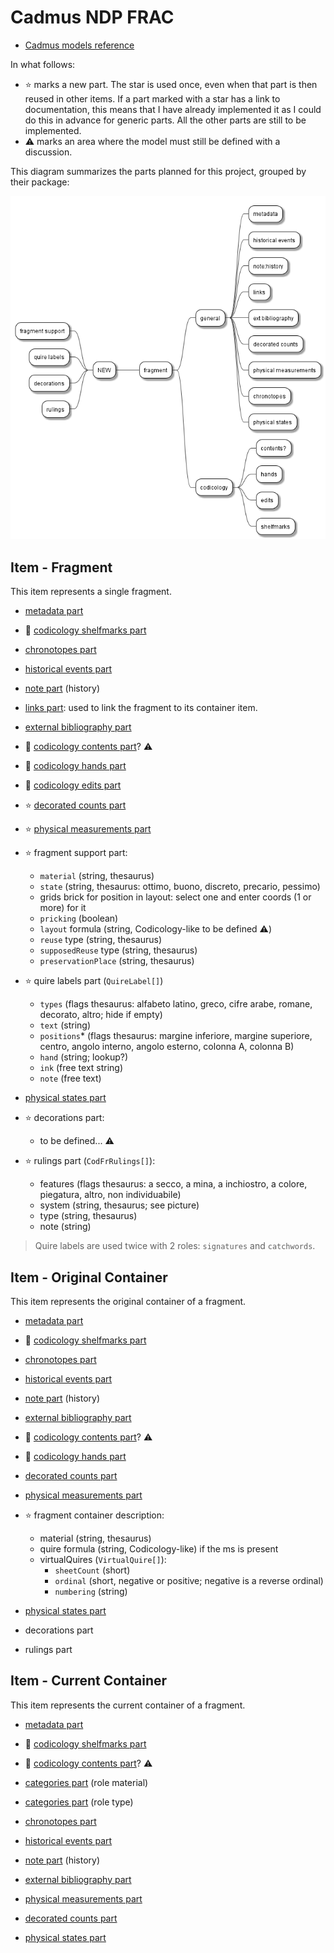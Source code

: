 ﻿# Cadmus NDP FRAC

- [Cadmus models reference](https://myrmex.github.io/overview/cadmus/dev/models/)

In what follows:

- ⭐ marks a new part. The star is used once, even when that part is then reused in other items. If a part marked with a star has a link to documentation, this means that I have already implemented it as I could do this in advance for generic parts. All the other parts are still to be implemented.
- ⚠️ marks an area where the model must still be defined with a discussion.

This diagram summarizes the parts planned for this project, grouped by their package:

![parts](docs/img/parts.png)

## Item - Fragment

This item represents a single fragment.

- [metadata part](https://github.com/vedph/cadmus-general/blob/master/docs/metadata.md)
- 📖 [codicology shelfmarks part](https://github.com/vedph/cadmus-codicology/blob/master/docs/cod-shelfmarks.md)
- [chronotopes part](https://github.com/vedph/cadmus-general/blob/master/docs/chronotopes.md)
- [historical events part](https://github.com/vedph/cadmus-general/blob/master/docs/historical-events.md)
- [note part](https://github.com/vedph/cadmus-general/blob/master/docs/note.md) (history)

- [links part](https://github.com/vedph/cadmus-general/blob/master/docs/fr.pin-links.md): used to link the fragment to its container item.
- [external bibliography part](https://github.com/vedph/cadmus-general/blob/master/docs/ext-bibliography.md)

- 📖 [codicology contents part](https://github.com/vedph/cadmus-codicology/blob/master/docs/cod-contents.md)? ⚠️
- 📖 [codicology hands part](https://github.com/vedph/cadmus-codicology/blob/master/docs/cod-hands.md)
- 📖 [codicology edits part](https://github.com/vedph/cadmus-codicology/blob/master/docs/cod-edits.md)
- ⭐ [decorated counts part](https://github.com/vedph/cadmus-general/blob/master/docs/decorated-counts.md)
- ⭐ [physical measurements part](https://github.com/vedph/cadmus-general/blob/master/docs/physical-measurements.md)
- ⭐ fragment support part:
  - `material` (string, thesaurus)
  - `state` (string, thesaurus: ottimo, buono, discreto, precario, pessimo)
  - grids brick for position in layout: select one and enter coords (1 or more) for it
  - `pricking` (boolean)
  - `layout` formula (string, Codicology-like to be defined ⚠️)
  - `reuse` type (string, thesaurus)
  - `supposedReuse` type (string, thesaurus)
  - `preservationPlace` (string, thesaurus)
- ⭐ quire labels part (`QuireLabel[]`)
  - `types` (flags thesaurus: alfabeto latino, greco, cifre arabe, romane, decorato, altro; hide if empty)
  - `text` (string)
  - `positions`\* (flags thesaurus: margine inferiore, margine superiore, centro, angolo interno, angolo esterno, colonna A, colonna B)
  - `hand` (string; lookup?)
  - `ink` (free text string)
  - `note` (free text)
- [physical states part](https://github.com/vedph/cadmus-general/blob/master/docs/physical-states.md)
- ⭐ decorations part:
  - to be defined... ⚠️
- ⭐ rulings part (`CodFrRulings[]`):
  - features (flags thesaurus: a secco, a mina, a inchiostro, a colore, piegatura, altro, non individuabile)
  - system (string, thesaurus; see picture)
  - type (string, thesaurus)
  - note (string)

>Quire labels are used twice with 2 roles: `signatures` and `catchwords`.

## Item - Original Container

This item represents the original container of a fragment.

- [metadata part](https://github.com/vedph/cadmus-general/blob/master/docs/metadata.md)
- 📖 [codicology shelfmarks part](https://github.com/vedph/cadmus-codicology/blob/master/docs/cod-shelfmarks.md)

- [chronotopes part](https://github.com/vedph/cadmus-general/blob/master/docs/chronotopes.md)
- [historical events part](https://github.com/vedph/cadmus-general/blob/master/docs/historical-events.md)
- [note part](https://github.com/vedph/cadmus-general/blob/master/docs/note.md) (history)

- [external bibliography part](https://github.com/vedph/cadmus-general/blob/master/docs/ext-bibliography.md)

- 📖 [codicology contents part](https://github.com/vedph/cadmus-codicology/blob/master/docs/cod-contents.md)? ⚠️
- 📖 [codicology hands part](https://github.com/vedph/cadmus-codicology/blob/master/docs/cod-hands.md)
- [decorated counts part](https://github.com/vedph/cadmus-general/blob/master/docs/decorated-counts.md)
- [physical measurements part](https://github.com/vedph/cadmus-general/blob/master/docs/physical-measurements.md)
- ⭐ fragment container description:
  - material (string, thesaurus)
  - quire formula (string, Codicology-like) if the ms is present
  - virtualQuires (`VirtualQuire[]`):
    - `sheetCount` (short)
    - `ordinal` (short, negative or positive; negative is a reverse ordinal)
    - `numbering` (string)
- [physical states part](https://github.com/vedph/cadmus-general/blob/master/docs/physical-states.md)
- decorations part
- rulings part

## Item - Current Container

This item represents the current container of a fragment.

- [metadata part](https://github.com/vedph/cadmus-general/blob/master/docs/metadata.md)
- 📖 [codicology shelfmarks part](https://github.com/vedph/cadmus-codicology/blob/master/docs/cod-shelfmarks.md)
- 📖 [codicology contents part](https://github.com/vedph/cadmus-codicology/blob/master/docs/cod-contents.md)? ⚠️

- [categories part](https://github.com/vedph/cadmus-general/blob/master/docs/categories.md) (role material)
- [categories part](https://github.com/vedph/cadmus-general/blob/master/docs/categories.md) (role type)

- [chronotopes part](https://github.com/vedph/cadmus-general/blob/master/docs/chronotopes.md)
- [historical events part](https://github.com/vedph/cadmus-general/blob/master/docs/historical-events.md)
- [note part](https://github.com/vedph/cadmus-general/blob/master/docs/note.md) (history)

- [external bibliography part](https://github.com/vedph/cadmus-general/blob/master/docs/ext-bibliography.md)

- [physical measurements part](https://github.com/vedph/cadmus-general/blob/master/docs/physical-measurements.md)
- [decorated counts part](https://github.com/vedph/cadmus-general/blob/master/docs/decorated-counts.md)
- [physical states part](https://github.com/vedph/cadmus-general/blob/master/docs/physical-states.md)
